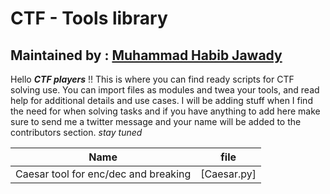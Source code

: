 # CTF - Tools library
## Maintained by : [Muhammad Habib Jawady](https://twitter.com/JawadyHabib)

Hello ***CTF players*** !!
This is where you can find ready scripts for CTF solving use.
You can import files as modules and twea your tools, and read help for additional details and use cases.
I will be adding stuff when I find the need for when solving tasks and if you have anything to add here make sure to send me a twitter message and your name will be added to the contributors section.
_stay tuned_

Name | file
-----|-----
Caesar tool for enc/dec and breaking | [Caesar.py]
